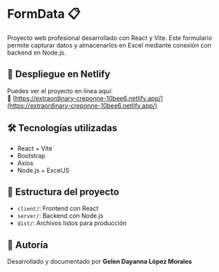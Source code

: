 # FormData 📋

Proyecto web profesional desarrollado con React y Vite. Este formulario permite capturar datos y almacenarlos en Excel mediante conexión con backend en Node.js.

## 🚀 Despliegue en Netlify

Puedes ver el proyecto en línea aquí:  
🔗 [https://extraordinary-creponne-10bee6.netlify.app/](https://extraordinary-creponne-10bee6.netlify.app/)

## 🛠️ Tecnologías utilizadas

- React + Vite
- Bootstrap
- Axios
- Node.js + ExcelJS

## 📁 Estructura del proyecto

- `client/`: Frontend con React
- `server/`: Backend con Node.js
- `dist/`: Archivos listos para producción

## 📌 Autoría

Desarrollado y documentado por **Gelen Dayanna López Morales**  

